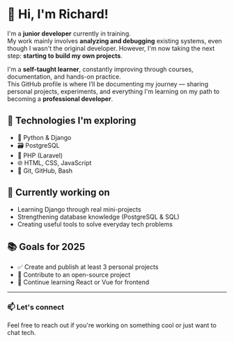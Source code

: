 # 👋 Hi, I'm Richard!

I'm a **junior developer** currently in training.  
My work mainly involves **analyzing and debugging** existing systems, even though I wasn't the original developer. However, I'm now taking the next step: **starting to build my own projects**.

I'm a **self-taught learner**, constantly improving through courses, documentation, and hands-on practice.  
This GitHub profile is where I’ll be documenting my journey — sharing personal projects, experiments, and everything I'm learning on my path to becoming a **professional developer**.

## 🚀 Technologies I'm exploring
- 🐍 Python & Django  
- 🗃️ PostgreSQL  
- 🐘 PHP (Laravel)  
- 🌐 HTML, CSS, JavaScript  
- 🧠 Git, GitHub, Bash

## 🎯 Currently working on
- Learning Django through real mini-projects  
- Strengthening database knowledge (PostgreSQL & SQL)  
- Creating useful tools to solve everyday tech problems

## 📚 Goals for 2025
- ✅ Create and publish at least 3 personal projects
- 🚧 Contribute to an open-source project
- 📖 Continue learning React or Vue for frontend

---


### 📫 Let's connect
Feel free to reach out if you're working on something cool or just want to chat tech.


